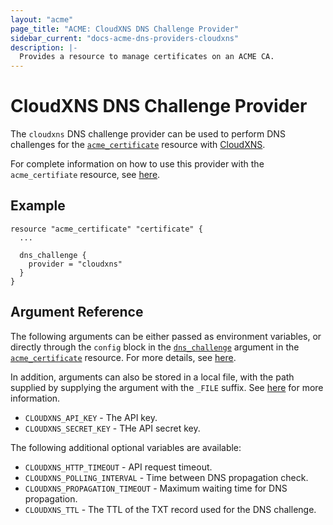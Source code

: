 ```yaml
---
layout: "acme"
page_title: "ACME: CloudXNS DNS Challenge Provider"
sidebar_current: "docs-acme-dns-providers-cloudxns"
description: |-
  Provides a resource to manage certificates on an ACME CA.
---
```


# CloudXNS DNS Challenge Provider

The `cloudxns` DNS challenge provider can be used to perform DNS challenges for
the [`acme_certificate`][resource-acme-certificate] resource with
[CloudXNS][provider-service-page].

[resource-acme-certificate]: /docs/providers/acme/r/certificate.html
[provider-service-page]: https://www.cloudxns.net/

For complete information on how to use this provider with the `acme_certifiate`
resource, see [here][resource-acme-certificate-dns-challenges].

[resource-acme-certificate-dns-challenges]: /docs/providers/acme/r/certificate.html#using-dns-challenges

## Example

```hcl
resource "acme_certificate" "certificate" {
  ...

  dns_challenge {
    provider = "cloudxns"
  }
}
```

## Argument Reference

The following arguments can be either passed as environment variables, or
directly through the `config` block in the
[`dns_challenge`][resource-acme-certificate-dns-challenge-arg] argument in the
[`acme_certificate`][resource-acme-certificate] resource. For more details, see
[here][resource-acme-certificate-dns-challenges].

[resource-acme-certificate-dns-challenge-arg]: /docs/providers/acme/r/certificate.html#dns_challenge

In addition, arguments can also be stored in a local file, with the path
supplied by supplying the argument with the `_FILE` suffix. See
[here][acme-certificate-file-arg-example] for more information.

[acme-certificate-file-arg-example]: /docs/providers/acme/r/certificate.html#using-variable-files-for-provider-arguments

* `CLOUDXNS_API_KEY` - The API key.
* `CLOUDXNS_SECRET_KEY` - THe API secret key.

The following additional optional variables are available:

* `CLOUDXNS_HTTP_TIMEOUT` - API request timeout.
* `CLOUDXNS_POLLING_INTERVAL` - Time between DNS propagation check.
* `CLOUDXNS_PROPAGATION_TIMEOUT` - Maximum waiting time for DNS propagation.
* `CLOUDXNS_TTL` - The TTL of the TXT record used for the DNS challenge.


